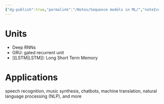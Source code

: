 ```yaml
---
{"dg-publish":true,"permalink":"/Notes/Sequence models in ML/","noteIcon":""}
---
```


# Units
- Deep RNNs
- GRU: gated recurrent unit
- [[LSTM\|LSTM]]: Long Short Term Memory

# Applications
 speech recognition, music synthesis, chatbots, machine translation, natural language processing (NLP), and more